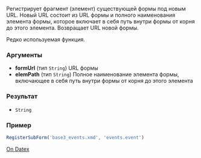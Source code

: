 Регистрирует фрагмент (элемент) существующей формы под новым URL. Новый URL состоит из URL формы и полного наименования элемента формы, которое включает в себя путь внутри формы от корня до этого элемента. Возвращает URL новой формы.

Редко используемая функция.

### Аргументы
- **formUrl** (тип `String`) 
	URL формы
- **elemPath** (тип `String`) 
	Полное наименование элемента формы, включающее в себя путь внутри формы от корня до этого элемента

### Результат
- `String`

### Пример
```js
RegisterSubForm('base3_events.xmd', 'events.event')
```

[On Datex](http://docs.datex.ru/article.htm?id=5620276905286592619)